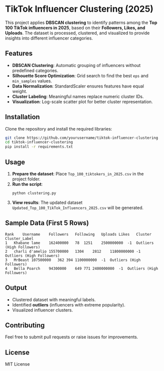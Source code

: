 # TikTok Influencer Clustering (2025)

This project applies **DBSCAN clustering** to identify patterns among the **Top 100 TikTok influencers in 2025**, based on their **Followers, Likes, and Uploads**. The dataset is processed, clustered, and visualized to provide insights into different influencer categories.

## Features
- **DBSCAN Clustering**: Automatic grouping of influencers without predefined categories.
- **Silhouette Score Optimization**: Grid search to find the best `eps` and `min_samples` values.
- **Data Normalization**: StandardScaler ensures features have equal weight.
- **Cluster Labeling**: Meaningful names replace numeric cluster IDs.
- **Visualization**: Log-scale scatter plot for better cluster representation.

## Installation
Clone the repository and install the required libraries:
```bash
git clone https://github.com/yourusername/tiktok-influencer-clustering.git
cd tiktok-influencer-clustering
pip install -r requirements.txt
```

## Usage
1. **Prepare the dataset**: Place `Top_100_tiktokers_in_2025.csv` in the project folder.
2. **Run the script**:
    ```bash
    python clustering.py
    ```
3. **View results**: The updated dataset `Updated_Top_100_TikTok_Influencers_2025.csv` will be generated.

## Sample Data (First 5 Rows)
```
Rank	Username	Followers	Following	Uploads	Likes	Cluster	Cluster_Label
1	Khabane lame	162400000	78	1251	2500000000	-1	Outliers (High Followers)
2	charli d'amelio	155700000	1304	2812	11800000000	-1	Outliers (High Followers)
3	MrBeast	107500000	362	394	1100000000	-1	Outliers (High Followers)
4	Bella Poarch	94300000	649	771	2400000000	-1	Outliers (High Followers)
```

## Output
- Clustered dataset with meaningful labels.
- Identified **outliers** (influencers with extreme popularity).
- Visualized influencer clusters.

## Contributing
Feel free to submit pull requests or raise issues for improvements.

## License
MIT License

